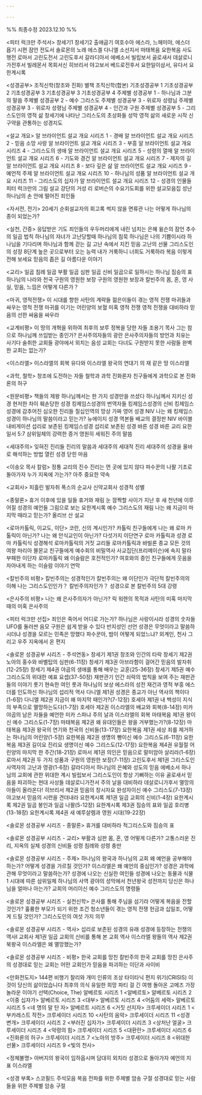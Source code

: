 ```yaml
---

---
```


%%
최종수정
2023.12.10
%%


<피터 럭크만 주석서>
창세기1
창세기2
출애굽기
여호수아
에스라, 느헤미야, 에스더
욥기
시편
잠언
전도서
솔로몬의 노래
에스겔
다니엘
소선지서
마태복음
요한복음
사도행전
로마서
고린도전서
고린도후서
갈라디아서
에베소서
빌립보서
골로새서
데살로니가전후서 빌레몬서
목회서신
히브리서
야고보서
베드로전후서
요한일이삼서, 유다서
요한계시록

<성경공부>
조직신학(창조와 진화) 별책
조직신학(합본)
기초성경공부 1
기초성경공부 2
기초성경공부 3
기초성경공부 3
기초성경공부 4
주제별 성경공부 1 - 하나님과 그분의 말씀
주제별 성경공부 2 - 예수 그리스도
주제별 성경공부 3 - 위로자 성령님
주제별 성경공부 3 - 위로자 성령님
주제별 성경공부 4 - 인간과 구원
주제별 성경공부 5 - 그리스도인의 영적 삶
창세기에 나타난 그리스도의 초상화들
성막
영적 삶의 새로운 시작
신구약을 관통하는 성경지도

<설교 개요>
알 브라이언트 설교 개요 시리즈 1 - 경배
알 브라이언트 설교 개요 시리즈 2 - 믿음 소망 사랑
알 브라이언트 설교 개요 시리즈 3 - 부흥
알 브라이언트 설교 개요 시리즈 4 - 그리스도의 생애
알 브라이언트 설교 개요 시리즈 5 - 성령의 열매
알 브라이언트 설교 개요 시리즈 6 - 기도와 경건
알 브라이언트 설교 개요 시리즈 7 - 제자의 길
알 브라이언트 설교 개요 시리즈 8 - 보다 깊은 삶
알 브라이언트 설교 개요 시리즈 9 - 예언적 주제
알 브라이언트 설교 개요 시리즈 10 - 하나님의 성품
알 브라이언트 설교 개요 시리즈 11 - 그리스도의 십자가
알 브라이언트 설교 개요 시리즈 12 - 성경의 인물들
피터 럭크만의 그림 설교
강단의 거성
리 로버슨의 수요기도회를 위한 설교모음집
성난 하나님의 손 안에 떨어진 죄인들

<자서전, 전기>
20세기 순회설교자의 회고록
썩지 않을 면류관
나는 어떻게 하나님의 종이 되었는가?

<실천, 간증>
응답받은 기도
죄인들의 우두머리에게 내린 넘치는 은혜
윌슨의 잠언
추수의 일곱 법칙
하나님의 자녀가 고난당할때
하나님의 침묵
하나님은 나의 기쁨이시라
하나님을 기다리며
하나님과 함께 걷는 길
고난 속에서 지킨 믿음
고난의 선물
그리스도인의 성장 8단계
높은 곳으로부터 오는 능력
내가 거룩하니 너희도 거룩하라
복음 이렇게 전해 보세요
믿음의 좁은 길
아름다운 이야기

<교리>
일곱 침례
일곱 부활
일곱 심판
일곱 신비
일곱으로 일하시는 하나님
짐승의 표
하나님의 나라와 천국
구원의 영원한 보장
구원의 영원한 보장과 칼빈주의
몸, 혼, 영
사실, 믿음, 느낌은 어떻게 다른가？

<마귀, 영적전쟁>
이 시대를 향한 사탄의 계략들
젊은이들이 겪는 영적 전쟁
마귀들과 싸우는 영적 전쟁
마귀를 이기는 어린양의 보혈
미혹
영적 전쟁
영적 전쟁을 대비하라
믿음의 선한 싸움을 싸우라

<교계비평>
이 땅의 개혁을 위하여
최후의 보루
정복을 당한 자들
조용기 목사 그는 참으로 하나님께 쓰임받는 종인가?
은사주의자들의 광란
은사주의자들의 방언과 치유는 사기다
술취한 교회들
광야에서 외치는 음성
교회는 다녀도 구원받지 못한 사람들
완벽한 교회는 없는가?

<이스라엘>
이스라엘의 회복
유다와 이스라엘 왕국의 연대기
의 재 같은 땅 이스라엘

<과학, 철학>
창조에 도전하는 자들
철학과 과학
진화론자 친구들에게
과학으로 본 진화론의 허구

<원문비평>
책들의 제왕
하나님께서는 한 가지 성경만을 쓰셨다
하나님께서 지키신 성경
현저한 차이
훼손당한 성경
킹제임스성경의 번역자들
킹제임스성경의 신비
킹제임스성경에 감추어진 심오한 진리들
칠십인역의 망상
가짜 영어 성경 NIV
나는 왜 킹제임스성경이 하나님의 말씀이라고 믿는가?
뉴에이지 성경 역본들
배교의 결정판 NIV
바이블 내비게이션
섭리로 보존된 킹제임스성경
섭리로 보존된 성경
바른 성경 바른 교리
요한일서 5:7 삼위일체의 강력한 증거
영원히 세워진 주의 말씀

<세대주의>
잊혀진 진리들
진리의 말씀과 세대주의
세대적 진리
세대주의 성경을 올바로 해석하는 방법
열린 성경 닫힌 마음

<이송오 목사 칼럼>
정통 교리의 진수
진리는 먼 곳에 있지 않다
파수꾼의 나팔
기초로 돌아가자
누가 지옥에 가는가?
아주 중요한 약속

<교회사>
피흘린 발자취
폭스의 순교사
신약교회사
성경적 성별

<종말론>
휴거 이후에 있을 일들
휴거와 재림
눈 깜짝할 사이가 지난 후
새 천년에 이루어질 성경의 예언들
그림으로 보는 요한계시록
예수 그리스도의 재림
나는 왜 지금이 마지막 때라고 믿는가?
올리브 산 설교

<로마카톨릭, 이교도, 이단>
코란, 신의 계시인가?
카톨릭 친구들에게
나는 왜 로마 카톨릭이 아닌가?
나는 왜 안식교인이 아닌가?
다섯가지 이단연구
로마 카톨릭과 성경
로마 카톨릭식 성경해석
로마카톨릭의 거짓 교리들
로마카톨릭과 바빌론 종교
모든 것의 여왕 마리아
몰몬교 친구들에게
예수회의 비밀역사
사교집단(프리메이슨)에 속지 말라
부패한 이단자 로마카톨릭
왜 이슬람은 호전적인가?
여호와의 증인 친구들에게
웃음을 자아내게 하는 이슬람 이야기
연막

<칼빈주의 비평>
칼빈주의는 성경적인가
칼빈주의는 왜 이단인가
극단적 칼빈주의의 이해
나는 그리스도인인가？ 칼빈주의자인가？
성경으로 본 칼빈주의 5대 강령

<은사주의 비평>
나는 왜 은사주의자가 아닌가?
릭 워렌의 목적과 사탄의 미혹
마지막 때의 미혹 은사주의

<피터 럭크만 선집>
죄인은 죽어서 어디로 가는가?
하나님은 사랑이시라
성경의 숫자들
UFO를 둘러싼 음모
구원은 쉽게 받을 수 있다
반지성인 선언
성경은 무엇이라고 말씀하시더냐
성경을 모르는 민족은 망했다
파수꾼아, 밤이 어떻게 되었느냐?
외계인, 천사 그리고 우주
지옥에서 온 편지

<솔로몬 성경공부 시리즈 - 주석연동>
창세기 제1권 창조와 인간의 타락
창세기 제2권 노아의 홍수와 바벨탑의 심판(6-11장)
창세기 제3권 아브라함이 걸어간 믿음의 발자취(12-25장)
창세기 제4권 야곱의 생애를 통해 배우는 교훈(25-36장)
창세기 제5권 예수 그리스도의 위대한 예표 요셉(37-50장)
재판관기 인간 쇠락의 법칙을 보여 주는 재판관들의 이야기
룻기 현숙한 여인 룻과 하나님의 보상
에스라의 성전 재건과 영적 부흥
에스더를 인도하신 하나님의 섭리적 역사
다니엘 제1권 성경은 종교가 아닌 역사의 책이다(1-6장)
다니엘 제2권 지금이 왜 마지막 때인가?(7-12장)
호세아 제1권 내 백성이 지식의 부족으로 멸망하는도다(1-7장)
호세아 제2권 이스라엘의 배교와 회복(8-14장)
미카 야곱의 남은 자들을 예언한 미카
스파냐 주의 날과 이스라엘의 회복
마태복음 제1권 왕이신 예수 그리스도(1-7장)
마태복음 제2권 왜 유대인들은 왕을 거부했는가?(8-12장)
마태복음 제3권 왕국의 연기와 천국의 신비들(13-17장)
요한복음 제1권 세상 죄를 제거하는 하나님의 어린양(1-5장)
요한복음 제2권 생명의 빵이신 예수 그리스도(6-11장)
요한복음 제3권 길이요 진리요 생명이신 예수 그리스도(12-17장)
요한복음 제4권 유월절 어린양의 마지막 한 주간(18-21장)
로마서 제1권 의인은 믿음으로 말미암아 살리라(1-6장)
로마서 제2권 두 가지 성품과 구원의 영원한 보장(7-11장)
고린도후서 제1권 그리스도인 사역자의 고난과 영광(1-6장)
갈라디아서 하나님의 은혜와 성도의 믿음
에베소서 하나님의 교회에 관한 위대한 계시
빌립보서 그리스도인이 항상 기뻐하는 이유
골로새서 믿음을 파괴하는 현대 사상들
데살로니가전서 주의 날을 대비하라
데살로니가후서 멸망의 아들이 올라온다!
히브리서 제2권 믿음의 창시자요 완성자이신 예수 그리스도(7-13장)
야고보서 믿음의 시련을 견뎌내라
요한계시록 제1권 일곱 교회의 신비(1-4장)
요한계시록 제2권 일곱 봉인과 일곱 나팔(5-12장)
요한계시록 제3권 짐승의 표와 일곱 호리병(13-18장)
요한계시록 제4권 새 예루살렘과 영원 시대(19-22장)


<솔로몬 성경공부 시리즈 - 종말론>
휴거를 대비하라
적그리스도와 짐승의 표

<솔로몬 성경공부 시리즈 - 교리>
부활과 심판
몸, 혼, 영 어떻게 다른가?
고통스러운 진리, 지옥의 실체
성경의 신비들
성령 침례와 성령 충만

<솔로몬 성경공부 시리즈 - 주제>
하나님의 왕국과 하나님의 교회
왜 예언을 공부해야 하는가?
어떻게 성경을 가르칠 것인가?
이스라엘은 왜 예언의 중심인가?
성경은 과학에 관해 무엇이라고 말씀하는가?
성경에 나오는 신실한 여인들
성경에 나오는 동물과 식물 1
시대에 따른 삼위일체 하나님의 사역
광야의 성막에서 천년왕국 성전까지
당신은 하나님을 얼마나 아는가?
교회의 머리이신 예수 그리스도의 명령들

<솔로몬 성경공부 시리즈 - 실천신학>
은사를 통해 주님을 섬기라
어떻게 복음을 전할 것인가?
훌륭한 부모가 되기 위한 조건
청소년들이 겪는 영적 전쟁
헌금과 십일조, 어떻게 드릴 것인가?
그리스도인의 여섯 가지 의무

<솔로몬 성경공부 시리즈 - 역사>
섭리로 보존된 성경의 유래
성경에 등장하는 전쟁의 역사Ⅰ
교회사 제1권 일곱 교회의 신비를 통해 본 교회 역사
이스라엘 왕들의 역사 제2권 북왕국 이스라엘은 왜 멸망했는가?

<솔로몬 성경공부 시리즈 - 비평>
한국 교회를 망친 칼빈주의
한국 교회를 망친 은사주의
성경대로 믿는 교회는 어떤 교회인가
믿음을 파괴하는 이단과 사이비

<만화전도지>
144편 비행기
찰리와 개미
인류의 조상
타이타닉
편지
위기(CRISIS)
이것이 당신의 삶이었습니다
최후의 의식
유일한 희망
파티 걸
긴 여행
돌아온 고메즈
가장 놀라운 이야기
선택(Choice, The)
알베르토 시리즈 1 <알베르토>
알베르토 시리즈 2 <이중 십자가>
알베르토 시리즈 3 <대부>
알베르토 시리즈 4 <어둠의 세력>
알베르토 시리즈 5 <네 명의 말 탄 자>
알베르트 시리즈 6 <거짓 선지자>
크루세이더 시리즈 1 <부카레스트 작전>
크루세이더 시리즈 10 <사탄의 음악>
크루세이더 시리즈 11 <성경 변개>
크루세이더 시리즈 2 <부러진 십자가>
크루세이더 시리즈 3 <상처난 얼굴>
크루세이더 시리즈 4 <악령의 힘>
크루세이더 시리즈 5 <대환란>
크루세이더 시리즈 6 <진화론의 허구>
크루세이더 시리즈 7 <노아의 방주>
크루세이더 시리즈 8 <위대한 선물>
크루세이더 시리즈 9 <빛의 천사>

<정체불명>
아버지의 왕국이 임하옵시며
담대히 외치라
성경으로 돌아가자
예언의 지표 이스라엘

<성경 부록>
스코필드 주석모음
복음 전파를 위한 주제별 암송 구절
성경대로 믿는 사람들을 위한 주제별 암송 구절
